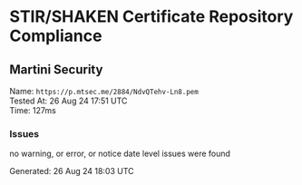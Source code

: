 # STIR/SHAKEN Certificate Repository Compliance

## Martini Security

Name: `https://p.mtsec.me/2884/NdvQTehv-Ln8.pem`\
Tested At: 26 Aug 24 17:51 UTC\
Time: 127ms

### Issues

no warning, or error, or notice date level issues were found

Generated: 26 Aug 24 18:03 UTC
